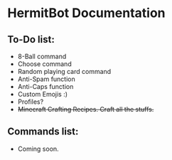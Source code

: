 # HermitBot Documentation
## To-Do list:
- 8-Ball command
- Choose command
- Random playing card command
- Anti-Spam function
- Anti-Caps function
- Custom Emojis :)
- Profiles?
- ~~Minecraft Crafting Recipes. Craft all the stuffs.~~

## Commands list:
- Coming soon.